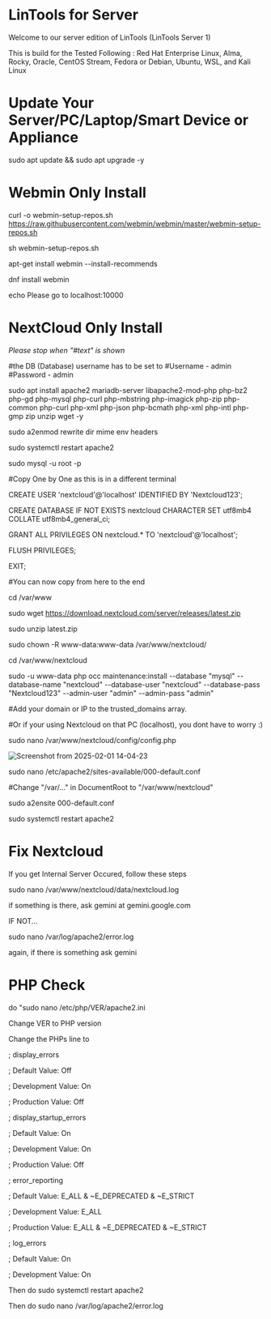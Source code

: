 # LinTools for Server
Welcome to our server edition of LinTools (LinTools Server 1)

This is build for the Tested Following : Red Hat Enterprise Linux, Alma, Rocky, Oracle, CentOS Stream, Fedora or Debian, Ubuntu, WSL, and Kali Linux

# Update Your Server/PC/Laptop/Smart Device or Appliance

sudo apt update && sudo apt upgrade -y

# Webmin Only Install

curl -o webmin-setup-repos.sh https://raw.githubusercontent.com/webmin/webmin/master/webmin-setup-repos.sh

sh webmin-setup-repos.sh

apt-get install webmin --install-recommends

dnf install webmin

echo Please go to localhost:10000

# NextCloud Only Install
*Please stop when "#text" is shown*

#the DB (Database) username has to be set to
#Username - admin
#Password - admin

sudo apt install apache2 mariadb-server libapache2-mod-php php-bz2 php-gd php-mysql php-curl php-mbstring php-imagick php-zip php-common php-curl php-xml php-json php-bcmath php-xml php-intl php-gmp zip unzip wget -y

sudo a2enmod rewrite dir mime env headers

sudo systemctl restart apache2

sudo mysql -u root -p

#Copy One by One as this is in a different terminal

CREATE USER 'nextcloud'@'localhost' IDENTIFIED BY 'Nextcloud123';

CREATE DATABASE IF NOT EXISTS nextcloud CHARACTER SET utf8mb4 COLLATE utf8mb4_general_ci;

GRANT ALL PRIVILEGES ON nextcloud.* TO 'nextcloud'@'localhost';

FLUSH PRIVILEGES;

EXIT;

#You can now copy from here to the end

cd /var/www

sudo wget https://download.nextcloud.com/server/releases/latest.zip

sudo unzip latest.zip

sudo chown -R www-data:www-data /var/www/nextcloud/

cd /var/www/nextcloud

sudo -u www-data php occ maintenance:install --database "mysql" --database-name "nextcloud" --database-user "nextcloud" --database-pass "Nextcloud123" --admin-user "admin" --admin-pass "admin"

#Add your domain or IP to the trusted_domains array.

#Or if your using Nextcloud on that PC (localhost), you dont have to worry :)

sudo nano /var/www/nextcloud/config/config.php

![Screenshot from 2025-02-01 14-04-23](https://github.com/user-attachments/assets/9f8f7140-faf9-4992-b92f-ea791393ee5e)


sudo nano /etc/apache2/sites-available/000-default.conf

#Change "/var/..." in DocumentRoot to "/var/www/nextcloud"

sudo a2ensite 000-default.conf

sudo systemctl restart apache2


# Fix Nextcloud

If you get Internal Server Occured, follow these steps

sudo nano /var/www/nextcloud/data/nextcloud.log

if something is there, ask gemini at gemini.google.com

IF NOT...

sudo nano /var/log/apache2/error.log

again, if there is something ask gemini

# PHP Check

do "sudo nano /etc/php/VER/apache2.ini

Change VER to PHP version


Change the PHPs line to

; display_errors

;   Default Value: Off

;   Development Value: On

;   Production Value: Off


; display_startup_errors

;   Default Value: On

;   Development Value: On

;   Production Value: Off


; error_reporting

;   Default Value: E_ALL & ~E_DEPRECATED & ~E_STRICT

;   Development Value: E_ALL

;   Production Value: E_ALL & ~E_DEPRECATED & ~E_STRICT


; log_errors

;   Default Value: On 

;   Development Value: On


Then do   sudo systemctl restart apache2

Then do   sudo nano /var/log/apache2/error.log

